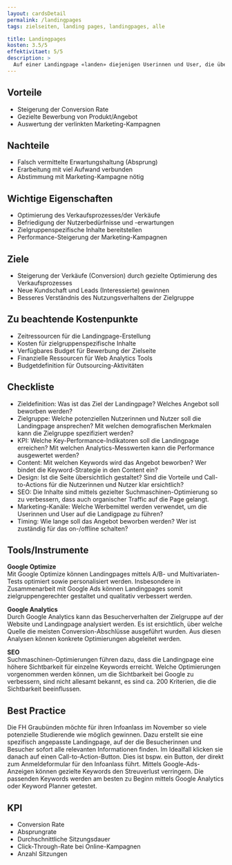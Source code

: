 ```yaml
---
layout: cardsDetail
permalink: /landingpages
tags: zielseiten, landing pages, landingpages, alle

title: Landingpages
kosten: 3.5/5
effektivitaet: 5/5
description: >
  Auf einer Landingpage «landen» diejenigen Userinnen und User, die über einen Link zum betreffenden Webauftritt gelangen. Sie ist eine fokussierte Webseite, welche ein Produkt/eine Dienstleistung mit dem klaren Ziel bewirbt, dass eine Aktion (Call-to-Action) ausgeführt wird. Dies kann eine Kontaktaufnahme (Formular), eine (Newsletter-)Anmeldung, ein Download oder ein Kauf sein. Die Userinnen und User werden durch verschiedene Marketing-Aktivitäten wie Google Ads oder Newsletter auf diese Zielseite weitergeleitet. So ist es möglich, zielgruppenspezifische oder sogar personalisierte Inhalte zu erstellen.
---
```


## Vorteile

- Steigerung der Conversion Rate
- Gezielte Bewerbung von Produkt/Angebot
- Auswertung der verlinkten Marketing-Kampagnen

## Nachteile

- Falsch vermittelte Erwartungshaltung (Absprung)
- Erarbeitung mit viel Aufwand verbunden
- Abstimmung mit Marketing-Kampagne nötig

## Wichtige Eigenschaften

- Optimierung des Verkaufsprozesses/der Verkäufe
- Befriedigung der Nutzerbedürfnisse und -erwartungen
- Zielgruppenspezifische Inhalte bereitstellen
- Performance-Steigerung der Marketing-Kampagnen

## Ziele

- Steigerung der Verkäufe (Conversion) durch gezielte Optimierung des Verkaufsprozesses
- Neue Kundschaft und Leads (Interessierte) gewinnen
- Besseres Verständnis des Nutzungsverhaltens der Zielgruppe

## Zu beachtende Kostenpunkte

- Zeitressourcen für die Landingpage-Erstellung
- Kosten für zielgruppenspezifische Inhalte
- Verfügbares Budget für Bewerbung der Zielseite
- Finanzielle Ressourcen für Web Analytics Tools
- Budgetdefinition für Outsourcing-Aktivitäten

## Checkliste

- Zieldefinition: Was ist das Ziel der Landingpage? Welches Angebot soll beworben werden?
- Zielgruppe: Welche potenziellen Nutzerinnen und Nutzer soll die Landingpage ansprechen? Mit welchen demografischen Merkmalen kann die Zielgruppe spezifiziert werden?
- KPI: Welche Key-Performance-Indikatoren soll die Landingpage erreichen? Mit welchen Analytics-Messwerten kann die Performance ausgewertet werden?
- Content: Mit welchen Keywords wird das Angebot beworben? Wer bindet die Keyword-Strategie in den Content ein?
- Design: Ist die Seite übersichtlich gestaltet? Sind die Vorteile und Call-to-Actions für die Nutzerinnen und Nutzer klar ersichtlich?
- SEO: Die Inhalte sind mittels gezielter Suchmaschinen-Optimierung so zu verbessern, dass auch organischer Traffic auf die Page gelangt.
- Marketing-Kanäle: Welche Werbemittel werden verwendet, um die Userinnen und User auf die Landigpage zu führen?
- Timing: Wie lange soll das Angebot beworben werden? Wer ist zuständig für das on-/offline schalten?

## Tools/Instrumente

**Google Optimize**  
Mit Google Optimize können Landingpages mittels A/B- und Multivariaten-Tests optimiert sowie personalisiert werden. Insbesondere in Zusammenarbeit mit Google Ads können Landingpages somit zielgruppengerechter gestaltet und qualitativ verbessert werden.

**Google Analytics**  
Durch Google Analytics kann das Besucherverhalten der Zielgruppe auf der Website und Landingpage analysiert werden. Es ist ersichtlich, über welche Quelle die meisten Conversion-Abschlüsse ausgeführt wurden. Aus diesen Analysen können konkrete Optimierungen abgeleitet werden.

**SEO**  
Suchmaschinen-Optimierungen führen dazu, dass die Landingpage eine höhere Sichtbarkeit für einzelne Keywords erreicht. Welche Optimierungen vorgenommen werden können, um die Sichtbarkeit bei Google zu verbessern, sind nicht allesamt bekannt, es sind ca. 200 Kriterien, die die Sichtbarkeit beeinflussen.

## Best Practice

Die FH Graubünden möchte für ihren Infoanlass im November so viele potenzielle Studierende wie möglich gewinnen. Dazu erstellt sie eine spezifisch angepasste Landingpage, auf der die Besucherinnen und Besucher sofort alle relevanten Informationen finden. Im Idealfall klicken sie danach auf einen Call-to-Action-Button. Dies ist bspw. ein Button, der direkt zum Anmeldeformular für den Infoanlass führt. Mittels Google-Ads-Anzeigen können gezielte Keywords den Streuverlust verringern. Die passenden Keywords werden am besten zu Beginn mittels Google Analytics oder Keyword Planner getestet.

## KPI

- Conversion Rate
- Absprungrate
- Durchschnittliche Sitzungsdauer
- Click-Through-Rate bei Online-Kampagnen
- Anzahl Sitzungen
